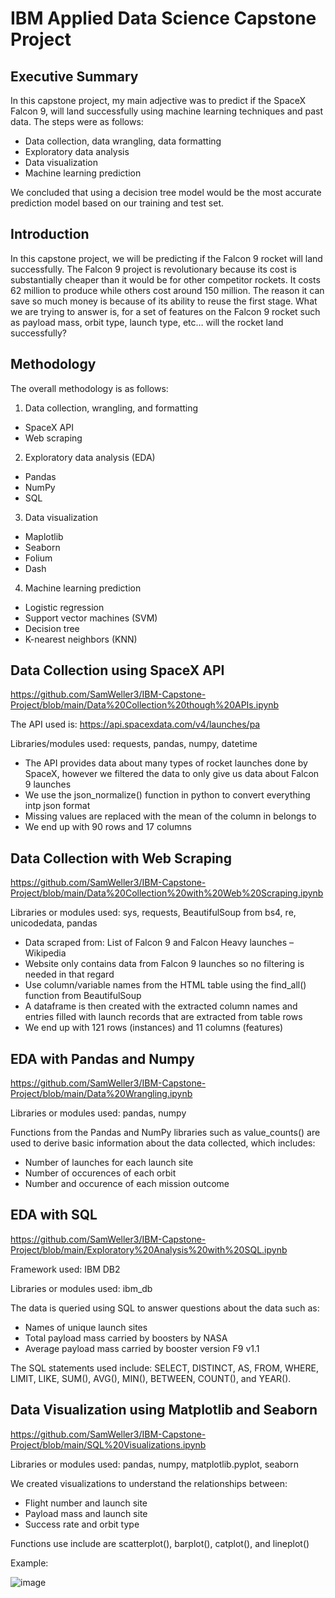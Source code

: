 # IBM Applied Data Science Capstone Project
## Executive Summary
In this capstone project, my main adjective was to predict if the SpaceX Falcon 9,  will land successfully using machine learning techniques and past data.
The steps were as follows:
- Data collection, data wrangling, data formatting
- Exploratory data analysis
- Data visualization
- Machine learning prediction

We concluded that using a decision tree model would be the most accurate prediction model based on our training and test set.

## Introduction
In this capstone project, we will be predicting if the Falcon 9 rocket will land successfully. The Falcon 9 project is revolutionary because its cost is substantially cheaper than it would be for other competitor rockets. It costs 62 million to produce while others cost around 150 million. The reason it can save so much money is because of its ability to reuse the first stage.
What we are trying to answer is, for a set of features on the Falcon 9 rocket such as payload mass, orbit type, launch type, etc… will the rocket land successfully?

## Methodology
The overall methodology is as follows:
1) Data collection, wrangling, and formatting
- SpaceX API
- Web scraping
2) Exploratory data analysis (EDA)
- Pandas
- NumPy
- SQL
3) Data visualization
- Maplotlib
- Seaborn
- Folium
- Dash
4) Machine learning prediction
- Logistic regression
- Support vector machines (SVM)
- Decision tree
- K-nearest neighbors (KNN)

## Data Collection using SpaceX API
https://github.com/SamWeller3/IBM-Capstone-Project/blob/main/Data%20Collection%20though%20APIs.ipynb

The API used is: https://api.spacexdata.com/v4/launches/pa

Libraries/modules used: requests, pandas, numpy, datetime
- The API provides data about many types of rocket launches done by SpaceX, however we filtered the data to only give us data about Falcon 9 launches
- We use the json_normalize() function in python to convert everything intp json format
- Missing values are replaced with the mean of the column in belongs to
- We end up with 90 rows and 17 columns

## Data Collection with Web Scraping
https://github.com/SamWeller3/IBM-Capstone-Project/blob/main/Data%20Collection%20with%20Web%20Scraping.ipynb

Libraries or modules used: sys, requests, BeautifulSoup from bs4, re, unicodedata, pandas

- Data scraped from: List of Falcon 9 and Falcon Heavy launches – Wikipedia
- Website only contains data from Falcon 9 launches so no filtering is needed in that regard
- Use column/variable names from the HTML table using the find_all() function from BeautifulSoup
- A dataframe is then created with the extracted column names and entries filled with launch records that are extracted from table rows
- We end up with 121 rows (instances) and 11 columns (features)

## EDA with Pandas and Numpy
https://github.com/SamWeller3/IBM-Capstone-Project/blob/main/Data%20Wrangling.ipynb

Libraries or modules used: pandas, numpy

Functions from the Pandas and NumPy libraries such as value_counts() are used to derive basic information about the data collected, which includes:
- Number of launches for each launch site
- Number of occurences of each orbit
- Number and occurence of each mission outcome

## EDA with SQL
https://github.com/SamWeller3/IBM-Capstone-Project/blob/main/Exploratory%20Analysis%20with%20SQL.ipynb

Framework used: IBM DB2

Libraries or modules used: ibm_db

The data is queried using SQL to answer questions about the data such as:
- Names of unique launch sites
- Total payload mass carried by boosters by NASA
- Average payload mass carried by booster version F9 v1.1

The SQL statements used include: SELECT, DISTINCT, AS, FROM, WHERE, LIMIT, LIKE, SUM(), AVG(), MIN(), BETWEEN, COUNT(), and YEAR().

## Data Visualization using Matplotlib and Seaborn
https://github.com/SamWeller3/IBM-Capstone-Project/blob/main/SQL%20Visualizations.ipynb

Libraries or modules used: pandas, numpy, matplotlib.pyplot, seaborn

We created visualizations to understand the relationships between:
- Flight number and launch site
- Payload mass and launch site
- Success rate and orbit type

Functions use include are scatterplot(), barplot(), catplot(), and lineplot()

Example:


![image](https://user-images.githubusercontent.com/123184681/236897690-f2322f75-3fef-4dba-99ef-69767bdb9e22.png)




